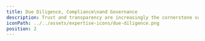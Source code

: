 ```yaml
---
title: Due Diligence, Compliance\nand Governance
description: Trust and transparency are increasingly the cornerstone values of every aspect of the charity sector. We work with you to ensure your organisation is aligned to best practice in all aspects of your work. With notable focus on due diligence; compliance; fraud and risk management; conflict of interest and reporting. We work to ensure steps and requirements are understood and implemented in a simple manner which works for the organisation.
iconPath: ../../assets/expertise-icons/due-diligence.png
position: 2
---
```

